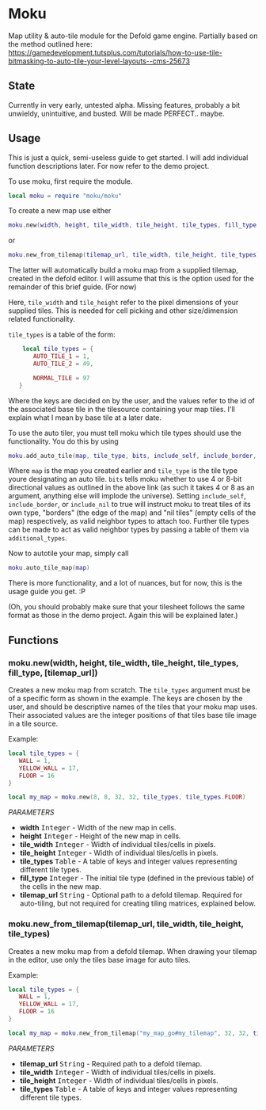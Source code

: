 # Moku
Map utility &amp; auto-tile module for the Defold game engine. Partially based on the method outlined here: https://gamedevelopment.tutsplus.com/tutorials/how-to-use-tile-bitmasking-to-auto-tile-your-level-layouts--cms-25673

## State
Currently in very early, untested alpha. Missing features, probably a bit unwieldy, unintuitive, and busted. Will be made PERFECT.. maybe.

## Usage
This is just a quick, semi-useless guide to get started. I will add individual function descriptions later. For now refer to the demo project.

To use moku, first require the module.

```lua
local moku = require "moku/moku"
```

To create a new map use either 

```lua
moku.new(width, height, tile_width, tile_height, tile_types, fill_type, tilemap_url)
```

or 

```lua
moku.new_from_tilemap(tilemap_url, tile_width, tile_height, tile_types)
```

The latter will automatically build a moku map from a supplied tilemap, created in the defold editor. I will assume that this is the option used for the remainder of this brief guide. (For now)

Here, `tile_width` and `tile_height` refer to the pixel dimensions of your supplied tiles. This is needed for cell picking and other size/dimension related functionality. 

`tile_types` is a table of the form:

 ```lua
     local tile_types = {
        AUTO_TILE_1 = 1,
        AUTO_TILE_2 = 49,

        NORMAL_TILE = 97
    }
```
    
Where the keys are decided on by the user, and the values refer to the id of the associated base tile in the tilesource containing your map tiles. I'll explain what I mean by base tile at a later date.

To use the auto tiler, you must tell moku which tile types should use the functionality. You do this by using

```lua
moku.add_auto_tile(map, tile_type, bits, include_self, include_border, include_nil, additional_types)
```
Where `map` is the map you created earlier and `tile_type` is the tile type youre designating an auto tile. `bits` tells moku whether to use 4 or 8-bit directional values as outlined in the above link (as such it takes 4 or 8 as an argument, anything else will implode the universe). Setting `include_self`, `include_border`, or `include_nil` to true will instruct moku to treat tiles of its own type, "borders" (the edge of the map) and "nil tiles" (empty cells of the map) respectively, as valid neighbor types to attach too. Further tile types can be made to act as valid neighbor types by passing a table of them via `additional_types`.

Now to autotile your map, simply call

```lua
moku.auto_tile_map(map)
```

There is more functionality, and a lot of nuances, but for now, this is the usage guide you get. :P

(Oh, you should probably make sure that your tilesheet follows the same format as those in the demo project. Again this will be explained later.)

## Functions

### moku.new(width, height, tile_width, tile_height, tile_types, fill_type, [tilemap_url])
Creates a new moku map from scratch. The `tile_types` argument must be of a specific form as shown in the example. The keys are chosen by the user, and should be descriptive names of the tiles that your moku map uses. Their associated values are the integer positions of that tiles base tile image in a tile source.

Example:

 ```lua
 local tile_types = {
    WALL = 1,
    YELLOW_WALL = 17,
    FLOOR = 16
 }
 
local my_map = moku.new(8, 8, 32, 32, tile_types, tile_types.FLOOR)
```

_PARAMETERS_
* __width__ <kbd>Integer</kbd> - Width of the new map in cells.
* __height__ <kbd>Integer</kbd> - Height of the new map in cells.
* __tile_width__ <kbd>Integer</kbd> - Width of individual tiles/cells in pixels.
* __tile_height__ <kbd>Integer</kbd> - Width of individual tiles/cells in pixels.
* __tile_types__ <kbd>Table</kbd> - A table of keys and integer values representing different tile types.
* __fill_type__ <kbd>Integer</kbd> - The initial tile type (defined in the previous table) of the cells in the new map.  
* __tilemap_url__ <kbd>String</kbd> - Optional path to a defold tilemap. Required for auto-tiling, but not required for creating tiling matrices, explained below. 

### moku.new_from_tilemap(tilemap_url, tile_width, tile_height, tile_types)
Creates a new moku map from a defold tilemap. When drawing your tilemap in the editor, use only the tiles base image for auto tiles.

Example:

 ```lua
 local tile_types = {
    WALL = 1,
    YELLOW_WALL = 17,
    FLOOR = 16
 }
 
local my_map = moku.new_from_tilemap("my_map_go#my_tilemap", 32, 32, tile_types)
```

_PARAMETERS_
* __tilemap_url__ <kbd>String</kbd> - Required path to a defold tilemap.
* __tile_width__ <kbd>Integer</kbd> - Width of individual tiles/cells in pixels.
* __tile_height__ <kbd>Integer</kbd> - Width of individual tiles/cells in pixels.
* __tile_types__ <kbd>Table</kbd> - A table of keys and integer values representing different tile types.

